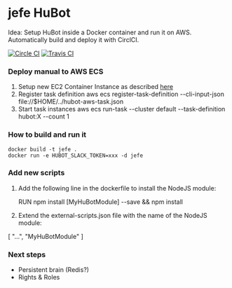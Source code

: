 jefe HuBot
===========

Idea: Setup HuBot inside a Docker container and run it on AWS. Automatically build and deploy it with CirclCI.

[![Circle CI](https://circleci.com/gh/pgarbe/jefe-hubot.svg?style=svg)](https://circleci.com/gh/pgarbe/jefe-hubot)
[![Travis CI](https://travis-ci.org/pgarbe/jefe-hubot.svg?branch=master)](https://travis-ci.org/pgarbe/jefe-hubot)


### Deploy manual to AWS ECS
1. Setup new EC2 Container Instance as described [here](http://docs.aws.amazon.com/AmazonECS/latest/developerguide/ECS_GetStarted.html)
2. Register task definition
      aws ecs register-task-definition --cli-input-json file://$HOME/../hubot-aws-task.json
3. Start task instances
      aws ecs run-task --cluster default --task-definition hubot:X --count 1



### How to build and run it
    docker build -t jefe .
    docker run -e HUBOT_SLACK_TOKEN=xxx -d jefe

### Add new scripts
1. Add the following line in the dockerfile to install the NodeJS module:

    RUN npm install [MyHuBotModule] --save && npm install

2. Extend the external-scripts.json file with the name of the NodeJS module:

  [ "...",
    "MyHuBotModule"
    ]


### Next steps
* Persistent brain (Redis?)
* Rights & Roles
